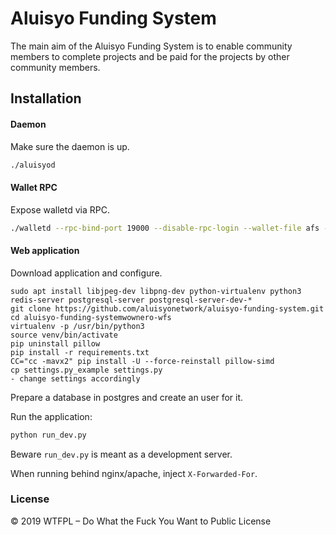 # Aluisyo Funding System

The main aim of the Aluisyo Funding System is to enable community members to complete projects and be paid for the projects by other community members.


## Installation

#### Daemon

Make sure the daemon is up.

```bash
./aluisyod
```

#### Wallet RPC

Expose walletd via RPC.

```bash
./walletd --rpc-bind-port 19000 --disable-rpc-login --wallet-file afs --password ""
```


#### Web application

Download application and configure.

```
sudo apt install libjpeg-dev libpng-dev python-virtualenv python3 redis-server postgresql-server postgresql-server-dev-*
git clone https://github.com/aluisyonetwork/aluisyo-funding-system.git
cd aluisyo-funding-systemwownero-wfs
virtualenv -p /usr/bin/python3
source venv/bin/activate
pip uninstall pillow
pip install -r requirements.txt
CC="cc -mavx2" pip install -U --force-reinstall pillow-simd
cp settings.py_example settings.py
- change settings accordingly
```

Prepare a database in postgres and create an user for it.

Run the application:

```bash
python run_dev.py
```

Beware `run_dev.py` is meant as a development server.

When running behind nginx/apache, inject `X-Forwarded-For`.

### License

© 2019 WTFPL – Do What the Fuck You Want to Public License
